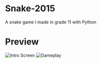 # Snake-2015
A snake game I made in grade 11 with Python

# Preview
![Intro Screen](https://i.imgur.com/arGiG0N.gif)
![Gameplay](https://i.imgur.com/b76rTsc.gif)
